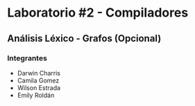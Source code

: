 # Laboratorio #2 - Compiladores
## Análisis Léxico - Grafos (Opcional) 
### Integrantes
- Darwin Charris
- Camila Gomez
- Wilson Estrada
- Emily Roldán
